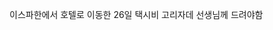 <span style="font-family:AppleSDGothicNeo-Regular;color:#000ff;">이스파한에서</span> <span style="font-family:AppleSDGothicNeo-Regular;color:#000ff;">호텔로</span> <span style="font-family:AppleSDGothicNeo-Regular;color:#000ff;">이동한</span> <span style="color:#000ff;">26</span><span style="font-family:AppleSDGothicNeo-Regular;color:#000ff;">일</span> <span style="font-family:AppleSDGothicNeo-Regular;color:#000ff;">택시비</span> <span style="font-family:AppleSDGothicNeo-Regular;color:#000ff;">고리자데</span> <span style="font-family:AppleSDGothicNeo-Regular;color:#000ff;">선생님께</span> <span style="font-family:AppleSDGothicNeo-Regular;color:#000ff;">드려야함</span>